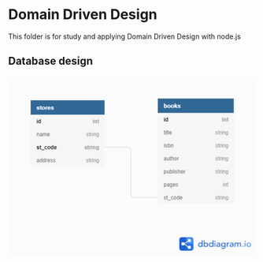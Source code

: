 # Domain Driven Design
This folder is for study and applying Domain Driven Design with node.js

## Database design
![DBdesign](img/db_design.png)

